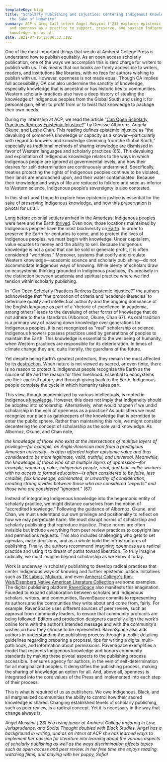```yaml
---
templateKey: blog
title: "Scholarly Publishing and Injustice: Centering Indigenous Knowledge for
  the Sake of Humanity"
summary: ACP's Greg Call intern Angel Musyimi ('23) explores epistemic justice
  and openness as a practice to support, preserve, and sustain Indigenous
  knowledge for us all
date: 2021-07-16T13:06:33.318Z
---
```

One of the most important things that we do at Amherst College Press is understand how to publish equitably. As an open access scholarly publication, one of the ways we accomplish this is zero charge for writers to publish with us. This means that our books are freely accessible to writers, readers, and institutions like libraries, with no fees for authors wishing to publish with us. However, openness is not made equal. Though OA implies full accessibility, OA can also undermine the sanctity of knowledge, especially knowledge that is ancestral or has historic ties to communities. Western scholarly practices also have a deep history of stealing the knowledge of Indigenous peoples from the Global South and using it for personal gain, either to profit from or to twist that knowledge to package their own needs.

During my internship at ACP, we read the article “[Can Open Scholarly Practices Redress Epistemic Injustice?](https://direct.mit.edu/books/book/4933/chapter/625156/Can-Open-Scholarly-Practices-Redress-Epistemic)” by  Denisse Albornoz, Angela Okune, and Leslie Chan. This reading defines epistemic injustice as “the devaluing of someone’s knowledge or capacity as a knower—particularly with regard to knowers and knowledge stemming from the Global South,” especially as traditional methods of sharing knowledge are dismissed in favor of Western languages and scholarly practices (65). This devaluing and exploitation of Indigenous knowledge relates to the ways in which Indigenous people are ignored at governmental levels, and how their desires for self-determination are continuously undermined. Specifically, treaties protecting the rights of Indigenous peoples continue to be violated, their lands are encroached upon, and their water contaminated. Because their knowledge and ways of life are reduced to folklore and seen as inferior to Western science, Indigenous people’s sovereignty is also contested.

In this short post I hope to explore how epistemic justice is essential for the sake of preserving Indigenous knowledge, and how this preservation is pivotal for us all.

Long before colonial settlers arrived in the Americas, Indigenous peoples were here and the Earth [thrived](http://nationalhumanitiescenter.org/tserve/nattrans/ntuseland/essays/threeworlds.htm). Even now, those locations maintained by Indigenous peoples have the most biodiversity on[ Earth](https://www.sciencedaily.com/releases/2019/07/190731102157.htm). In order to preserve the Earth for centuries to come, and to protect the lives of Indigenous peoples, we must begin with knowledge. Under capitalism, value equates to money and the ability to sell. Because Indigenous knowledge is not a good that can be sold or generate profit, it is often considered "worthless." Moreover, systems that codify and circulate Western knowledge—academic science and scholarly publishing—do not accommodate Indigenous ways of knowing. While plenty of scholars draw on ecosystemic thinking grounded in Indigenous practices, it’s precisely in the distinction between academia and spiritual practice where we find tension within scholarly publishing.

In “Can Open Scholarly Practices Redress Epistemic Injustice?” the authors acknowledge that “the promotion of criteria and ‘academic literacies’ to determine quality and intellectual authority and the ongoing dominance of the English language as part of a ‘rhetoric of excellence’ in academia, among others” leads to the devaluing of other forms of knowledge that do not adhere to these standards (Albornoz, Okune, Chan 67). As oral tradition is a primary way of passing down knowledge over generations for Indigenous peoples, it is not recognized as "real" scholarship or science. Indigenous knowers possess practices used by generations of peoples to maintain the Earth. This knowledge is essential to the wellbeing of humanity, when Western practices are responsible for its deterioration. In times of climate change they are, quite literally, the guardians of the future.

Yet despite being Earth’s greatest protectors, they remain the most affected by its [destruction](https://www.un.org/development/desa/indigenouspeoples/climate-change.html). When nature is not viewed as sacred, or even finite, there is no reason to protect it. Indigenous people recognize the Earth as the source of life and the reason for their livelihood. Essential to ecosystems are their cyclical nature, and through giving back to the Earth, Indigenous people complete the cycle in which humanity takes part.

This view, though academicized by various intellectuals, is rooted in Indigenous[ knowledge](https://www.afn.ca/honoring-earth/#:~:text=Indigenous%20peoples%20are%20caretakers%20of,of%20water%2C%20air%20and%20fire.&text=First%20Nations%20peoples%20do%20not,%2C%20habitat%2C%20and%20human%20beings). However, this does not imply that Indigeneity should be adopted into scholarship. Alternatively, what would happen if we undid scholarship in the vein of openness as a practice? As publishers we must recognize our place as gatekeepers of the knowledge that is permitted to enter the public sphere. Rather than maintaining this role, we might consider  decentering the concept of scholarship as the sole valid knowledge. As Albornoz, Okune, and Chan note,

*the knowledge of those who exist at the intersections of multiple layers of privilege—for example, an      Anglo-American man from a prestigious American university—is often afforded higher epistemic value and thus considered to be more legitimate, valid, truthful, and universal. Meanwhile, the knowledge of those who sit at multiple layers of oppression—for example, women of color, indigenous people, rural, and blue-collar workers with no access to formal education—is often considered to be false, less credible, folk knowledge, opinionated, or unworthy of consideration, creating strong divides between those who are considered "experts" and those who are considered "ignorant.*" (67)

Instead of integrating Indigenous knowledge into the hegemonic entity of scholarly practice, we might distance ourselves from the notion of “accredited knowledge.” Following the guidance of Albornoz, Okune, and Chan, we must understand our own privilege and positionality to reflect on how we may perpetuate harm. We must disrupt norms of scholarship and scholarly publishing that reproduce injustice. These norms are often invisible but include everything from peer review practices to copyright law and permissions requests. This also includes challenging who gets to set agendas, make decisions, and as a whole build the infrastructures of publishing. Finally, the authors recommend imagining openness as a radical practice and using it to dream of paths toward liberation. To truly imagine radically, we must imagine beyond scholarship as we know it today.

Work is underway in scholarly publishing to develop radical practices that center Indigenous ways of knowing and further epistemic justice. Initiatives such as [TK Labels](https://localcontexts.org/labels/traditional-knowledge-labels/), [Mukurtu](https://mukurtu.org/), and even [Amherst College's Kim-Wait/Eisenberg Native American Literature Collection](https://www.amherst.edu/library/archives/holdings/nativeamericanlit) are some examples. The digital publishing platform[ RavenSpace](https://ravenspacepublishing.org/) also manifests this imagination. Founded to expand collaboration between scholars and Indigenous scholars, writers, and communities, RavenSpace commits to representing its authors,and the communities they write about and come from, fairly. For example, RavenSpace uses different sources of peer review, such as approval from community leaders, to ensure that community protocols are being followed. Editors and production designers carefully align the work’s online form with the author’s intended message and with the community’s wishes on how they choose to be represented. RavenSpace also aids authors in understanding the publishing process through a toolkit detailing guidelines regarding preparing a proposal, tips for writing a digital multi-path book, and information about permissions. RavenSpace exemplifies a model that respects Indigenous knowledge and honors community standards by making these pivotal aspects to the publishing process accessible. It ensures agency for authors, in the vein of self-determination for all marginalized peoples. It demystifies the publishing process, making the sharing of knowledge an option for all. And, above all, openness is integrated into the core values of the Press and implemented into each step of their process. 

This is what is required of us as publishers. We owe Indigenous, Black, and all marginalized communities the ability to control how their sacred knowledge is shared. Changing established tenets of scholarly publishing, such as peer review, is a radical concept. Yet it is necessary in the way that change always is.



*Angel Musyimi ('23) is a rising junior at Amherst College majoring in Law, Jurisprudence, and Social Thought doubled with Black Studies. Angel has a background in writing, and as an intern at ACP she has learned ways to implement her passion for literature into learning about the various aspects of scholarly publishing as well as the ways discrimination affects topics such as open access and peer review. In her free time she enjoys reading, watching films, and playing with her puppy, Sofia!*